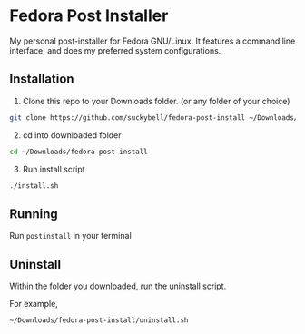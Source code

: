 # Fedora Post Installer
My personal post-installer for Fedora GNU/Linux.  It features a command line interface, and does my preferred system configurations.

## Installation

1. Clone this repo to your Downloads folder. (or any folder of your choice)
```bash
git clone https://github.com/suckybell/fedora-post-install ~/Downloads/fedora-post-install
```
2. cd into downloaded folder
```bash
cd ~/Downloads/fedora-post-install
```
3. Run install script
```bash
./install.sh
```

## Running

Run `postinstall` in your terminal

## Uninstall

Within the folder you downloaded, run the uninstall script.

For example,
```bash
~/Downloads/fedora-post-install/uninstall.sh
```
